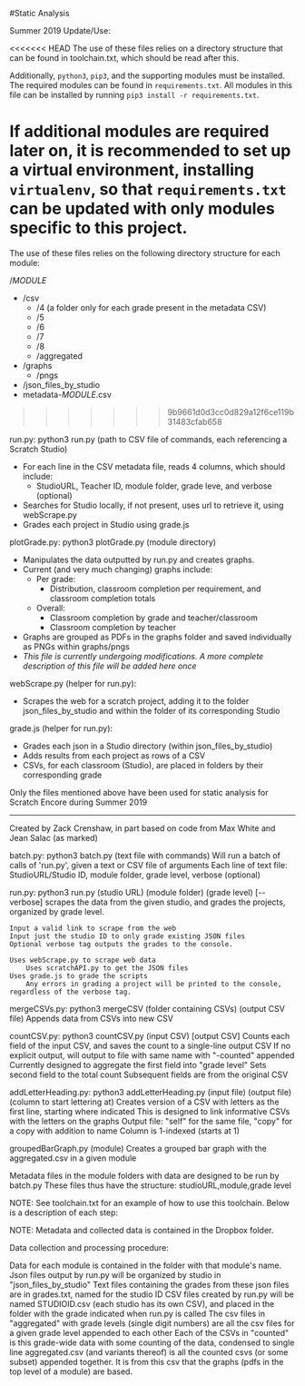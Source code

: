 #Static Analysis 

Summer 2019 Update/Use:

<<<<<<< HEAD
The use of these files relies on a directory structure that can be found in toolchain.txt, which should be read after this.

Additionally, `python3`, `pip3`, and the supporting modules must be installed. The required modules can be found in `requirements.txt`. All modules in this file can be installed by running `pip3 install -r requirements.txt`. 

If additional modules are required later on, it is recommended to set up a virtual environment, installing `virtualenv`, so that `requirements.txt` can be updated with only modules specific to this project.
=======
The use of these files relies on the following directory structure for each module:

/*MODULE*
+ /csv
  * /4     (a folder only for each grade present in the metadata CSV)
  * /5
  * /6
  * /7
  * /8
  * /aggregated
+ /graphs
  * /pngs
+ /json_files_by_studio
+ metadata-*MODULE*.csv
>>>>>>> 9b9661d0d3cc0d829a12f6ce119b31483cfab658


run.py: python3 run.py (path to CSV file of commands, each referencing a Scratch Studio)
* For each line in the CSV metadata file, reads 4 columns, which should include:
  * StudioURL, Teacher ID, module folder, grade leve, and verbose (optional)
* Searches for Studio locally, if not present, uses url to retrieve it, using webScrape.py
* Grades each project in Studio using grade.js

plotGrade.py: python3 plotGrade.py (module directory)
* Manipulates the data outputted by run.py and creates graphs. 
* Current (and very much changing) graphs include:
  * Per grade:
    * Distribution, classroom completion per requirement, and classroom completion totals
  * Overall:
    * Classroom completion by grade and teacher/classroom
    * Classroom completion by teacher
* Graphs are grouped as PDFs in the graphs folder and saved individually as PNGs within graphs/pngs
* *This file is currently undergoing modifications. A more complete description of this file will be added here once*

webScrape.py (helper for run.py):
* Scrapes the web for a scratch project, adding it to the folder json_files_by_studio and within the folder of its corresponding Studio

grade.js (helper for run.py):
* Grades each json in a Studio directory (within json_files_by_studio)
* Adds results from each project as rows of a CSV
* CSVs, for each classroom (Studio), are placed in folders by their corresponding grade



Only the files mentioned above have been used for static analysis for Scratch Encore during Summer 2019
_________________________________________________________________________________________


Created by Zack Crenshaw, in part based on code from Max White and Jean Salac (as marked)

batch.py: python3 batch.py (text file with commands)
    Will run a batch of calls of 'run.py', given a text or CSV file of arguments
    Each line of text file:
    	StudioURL/Studio ID, module folder, grade level, verbose (optional) 

run.py: python3 run.py (studio URL) (module folder) (grade level) [--verbose]
    scrapes the data from the given studio, and grades the projects, organized by grade level. 
    
    Input a valid link to scrape from the web
    Input just the studio ID to only grade existing JSON files
    Optional verbose tag outputs the grades to the console.
    
    Uses webScrape.py to scrape web data
        Uses scratchAPI.py to get the JSON files
    Uses grade.js to grade the scripts
    	Any errors in grading a project will be printed to the console, regardless of the verbose tag.
    
mergeCSVs.py: python3 mergeCSV (folder containing CSVs) (output CSV file)
    Appends data from CSVs into new CSV
    
countCSV.py: python3 countCSV.py (input CSV) [output CSV]
    Counts each field of the input CSV, and saves the count to a single-line output CSV
    If no explicit output, will output to file with same name with "-counted" appended
    Currently designed to aggregate the first field into "grade level"
    Sets second field to the total count
    Subsequent fields are from the original CSV

addLetterHeading.py: python3 addLetterHeading.py (input file) (output file) (column to start lettering at)
	Creates version of a CSV with letters as the first line, starting where indicated
	This is designed to link informative CSVs with the letters on the graphs
	Output file: "self" for the same file, "copy" for a copy with addition to name
	Column is 1-indexed (starts at 1)

groupedBarGraph.py (module)
	Creates a grouped bar graph with the aggregated.csv in a given module

Metadata files in the module folders with data are designed to be run by batch.py
These files thus have the structure: studioURL,module,grade level

NOTE: See toolchain.txt for an example of how to use this toolchain. Below is a description of each step:

NOTE: Metadata and collected data is contained in the Dropbox folder. 

Data collection and processing procedure:

Data for each module is contained in the folder with that module's name.
Json files output by run.py will be organized by studio in "json_files_by_studio"
Text files containing the grades from these json files are in grades.txt, named for the studio ID
CSV files created by run.py will be named STUDIOID.csv (each studio has its own CSV), and placed in the folder with the grade indicated when run.py is called
The csv files in "aggregated" with grade levels (single digit numbers) are all the csv files for a given grade level appended to each other
Each of the CSVs in "counted" is this grade-wide data with some counting of the data, condensed to single line
aggregated.csv (and variants thereof) is all the counted csvs (or some subset) appended together. It is from this csv that the graphs (pdfs in the top level of a module) are based.



    

    



    
